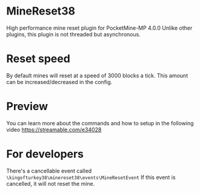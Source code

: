 # MineReset38
High performance mine reset plugin for PocketMine-MP 4.0.0
Unlike other plugins, this plugin is not threaded but asynchronous.

# Reset speed
By default mines will reset at a speed of 3000 blocks a tick.
This amount can be increased/decreased in the config.

# Preview
You can learn more about the commands and how to setup in the following video https://streamable.com/e34028

# For developers
There's a cancellable event called `\kingofturkey38\minereset38\events\MineResetEvent`
If this event is cancelled, it will not reset the mine.

